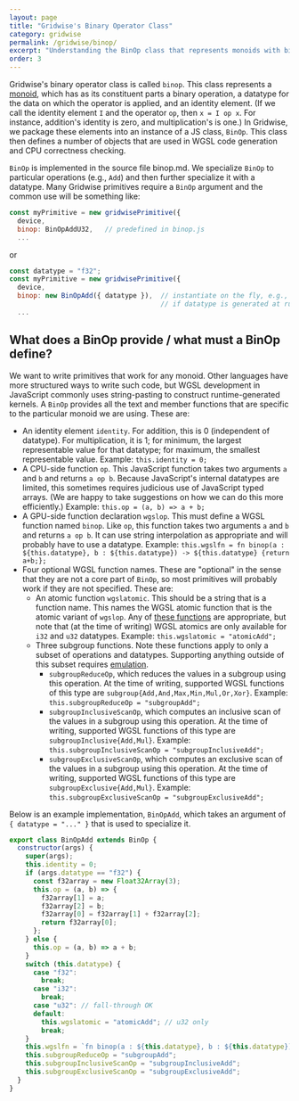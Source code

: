 ```yaml
---
layout: page
title: "Gridwise's Binary Operator Class"
category: gridwise
permalink: /gridwise/binop/
excerpt: "Understanding the BinOp class that represents monoids with binary operations, datatypes, and identity elements for use in primitives."
order: 3
---
```


Gridwise's binary operator class is called `binop`. This class represents a [monoid](https://en.wikipedia.org/wiki/Monoid), which has as its constituent parts a binary operation, a datatype for the data on which the operator is applied, and an identity element. (If we call the identity element `I` and the operator `op`, then `x = I op x`. For instance, addition's identity is zero, and multiplication's is one.) In Gridwise, we package these elements into an instance of a JS class, `BinOp`. This class then defines a number of objects that are used in WGSL code generation and CPU correctness checking.

`BinOp` is implemented in the source file binop.md. We specialize `BinOp` to particular operations (e.g., `Add`) and then further specialize it with a datatype. Many Gridwise primitives require a `BinOp` argument and the common use will be something like:

```js
const myPrimitive = new gridwisePrimitive({
  device,
  binop: BinOpAddU32,   // predefined in binop.js
  ...
```

or

```js
const datatype = "f32";
const myPrimitive = new gridwisePrimitive({
  device,
  binop: new BinOpAdd({ datatype }),  // instantiate on the fly, e.g.,
                                      // if datatype is generated at runtime
  ...
```

## What does a BinOp provide / what must a BinOp define?

We want to write primitives that work for any monoid. Other languages have more structured ways to write such code, but WGSL development in JavaScript commonly uses string-pasting to construct runtime-generated kernels. A `BinOp` provides all the text and member functions that are specific to the particular monoid we are using. These are:

- An identity element `identity`. For addition, this is 0 (independent of datatype). For multiplication, it is 1; for minimum, the largest representable value for that datatype; for maximum, the smallest representable value. Example: `this.identity = 0;`
- A CPU-side function `op`. This JavaScript function takes two arguments `a` and `b` and returns `a op b`. Because JavaScript's internal datatypes are limited, this sometimes requires judicious use of JavaScript typed arrays. (We are happy to take suggestions on how we can do this more efficiently.) Example: `this.op = (a, b) => a + b;`
- A GPU-side function declaration `wgslop`. This must define a WGSL function named `binop`. Like `op`, this function takes two arguments `a` and `b` and returns `a op b`. It can use string interpolation as appropriate and will probably have to use a datatype. Example: `this.wgslfn = fn binop(a : ${this.datatype}, b : ${this.datatype}) -> ${this.datatype} {return a+b;};`
- Four optional WGSL function names. These are "optional" in the sense that they are not a core part of `BinOp`, so most primitives will probably work if they are not specified. These are:
  - An atomic function `wgslatomic`. This should be a string that is a function name. This names the WGSL atomic function that is the atomic variant of `wgslop`. Any of [these functions](https://www.w3.org/TR/WGSL/#atomic-rmw) are appropriate, but note that (at the time of writing) WGSL atomics are only available for `i32` and `u32` datatypes. Example: `this.wgslatomic = "atomicAdd";`
  - Three subgroup functions. Note these functions apply to only a subset of operations and datatypes. Supporting anything outside of this subset requires [emulation](subgroup-strategy.html).
    - `subgroupReduceOp`, which reduces the values in a subgroup using this operation. At the time of writing, supported WGSL functions of this type are `subgroup{Add,And,Max,Min,Mul,Or,Xor}`. Example: `this.subgroupReduceOp = "subgroupAdd";`
    - `subgroupInclusiveScanOp`, which computes an inclusive scan of the values in a subgroup using this operation. At the time of writing, supported WGSL functions of this type are `subgroupInclusive{Add,Mul}`. Example: `this.subgroupInclusiveScanOp = "subgroupInclusiveAdd";`
    - `subgroupExclusiveScanOp`, which computes an exclusive scan of the values in a subgroup using this operation. At the time of writing, supported WGSL functions of this type are `subgroupExclusive{Add,Mul}`. Example: `this.subgroupExclusiveScanOp = "subgroupExclusiveAdd";`


Below is an example implementation, `BinOpAdd`, which takes an argument of `{ datatype = "..." }` that is used to specialize it.

```js
export class BinOpAdd extends BinOp {
  constructor(args) {
    super(args);
    this.identity = 0;
    if (args.datatype == "f32") {
      const f32array = new Float32Array(3);
      this.op = (a, b) => {
        f32array[1] = a;
        f32array[2] = b;
        f32array[0] = f32array[1] + f32array[2];
        return f32array[0];
      };
    } else {
      this.op = (a, b) => a + b;
    }
    switch (this.datatype) {
      case "f32":
        break;
      case "i32":
        break;
      case "u32": // fall-through OK
      default:
        this.wgslatomic = "atomicAdd"; // u32 only
        break;
    }
    this.wgslfn = `fn binop(a : ${this.datatype}, b : ${this.datatype}) -> ${this.datatype} {return a+b;}`;
    this.subgroupReduceOp = "subgroupAdd";
    this.subgroupInclusiveScanOp = "subgroupInclusiveAdd";
    this.subgroupExclusiveScanOp = "subgroupExclusiveAdd";
  }
}
```
